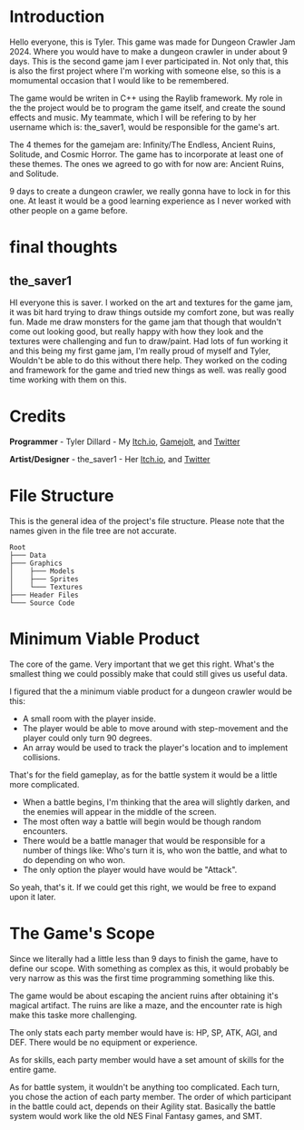 # Introduction
Hello everyone, this is Tyler. This game was made for Dungeon Crawler Jam
2024. Where you would have to make a dungeon crawler in under about 9 
days. This is the second game jam I ever participated in. Not only that,
this is also the first project where I'm working with someone else, so
this is a momumental occasion that I would like to be remembered.

The game would be writen in C++ using the Raylib framework. My role in the
the project would be to program the game itself, and create the sound
effects and music. My teammate, which I will be refering to by her
username which is: the_saver1, would be responsible for the game's art.

The 4 themes for the gamejam are: Infinity/The Endless, Ancient Ruins, 
Solitude, and Cosmic Horror. The game has to incorporate at least one of
these themes. The ones we agreed to go with for now are: Ancient Ruins,
and Solitude.

9 days to create a dungeon crawler, we really gonna have to lock in for
this one. At least it would be a good learning experience as I never
worked with other people on a game before.


# final thoughts

## the_saver1
HI everyone this is saver. I worked on the art and textures for the game jam, it was bit hard trying to draw things outside my comfort zone, but was really fun. Made me draw monsters for the game jam that though that wouldn't come out looking good, but really happy with how they look and the textures were challenging and fun to draw/paint. Had lots of fun working it and this being my first game jam, I'm really proud of myself and Tyler, Wouldn't be able to do this without there help. They worked on the coding and framework for the game and tried new things as well. was really good time working with them on this.

# Credits
**Programmer** - Tyler Dillard - My [Itch.io](https://lorenarc.itch.io/), [Gamejolt](https://gamejolt.com/@LorenArc), and [Twitter](https://twitter.com/Tyler37961642)

**Artist/Designer** - the_saver1 - Her [Itch.io](https://the-saver1.itch.io/), and [Twitter](https://twitter.com/The_saver1)

# File Structure
This is the general idea of the project's file structure. Please note that
the names given in the file tree are not accurate.

```
Root
├─── Data
├─── Graphics
│    ├─── Models
│    ├─── Sprites
│    └─── Textures
├─── Header Files
└─── Source Code
```

# Minimum Viable Product
The core of the game. Very important that we get this right. What's the
smallest thing we could possibly make that could still gives us useful
data.

I figured that the a minimum viable product for a dungeon crawler would be
this: 

* A small room with the player inside.
* The player would be able to move around with step-movement and the
player could only turn 90 degrees.
* An array would be used to track the player's location and to implement
collisions.

That's for the field gameplay, as for the battle system it would be a 
little more complicated.

* When a battle begins, I'm thinking that the area will slightly darken,
and the enemies will appear in the middle of the screen.
* The most often way a battle will begin would be though random 
encounters.
* There would be a battle manager that would be responsible for a number
of things like: Who's turn it is, who won the battle, and what to do
depending on who won.
* The only option the player would have would be "Attack".

So yeah, that's it. If we could get this right, we would be free to expand
upon it later.

# The Game's Scope
Since we literally had a little less than 9 days to finish the game, have
to define our scope. With something as complex as this, it would probably
be very narrow as this was the first time programming something like this.

The game would be about escaping the ancient ruins after obtaining it's 
magical artifact. The ruins are like a maze, and the encounter rate is high
make this taske more challenging.

The only stats each party member would have is: HP, SP, ATK, AGI, and DEF.
There would be no equipment or experience.

As for skills, each party member would have a set amount of skills for the
entire game. 

As for battle system, it wouldn't be anything too complicated. Each turn,
you chose the action of each party member. The order of which participant
in the battle could act, depends on their Agility stat. Basically the
battle system would work like the old NES Final Fantasy games, and SMT.
